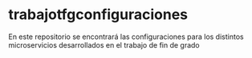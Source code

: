# trabajotfgconfiguraciones
En este repositorio se encontrará las configuraciones para los distintos microservicios desarrollados en el trabajo de fin de grado
